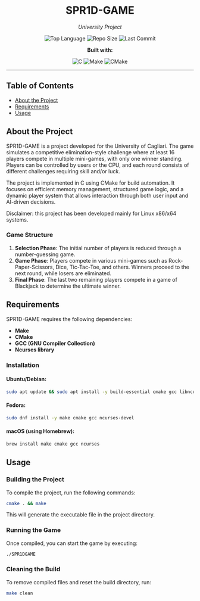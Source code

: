 <h1 align="center">SPR1D-GAME</h1>

<p align="center">
  <em>University Project</em>
</p>

<p align="center">
  <img src="https://img.shields.io/github/languages/top/alesmag/SPR1D-Game" alt="Top Language">
  <img src="https://img.shields.io/github/repo-size/alesmag/SPR1D-Game" alt="Repo Size">
  <img src="https://img.shields.io/github/last-commit/alesmag/SPR1D-Game" alt="Last Commit">
</p>

<p align="center">
  <strong>Built with:</strong>
</p>

<p align="center">
  <img src="https://img.shields.io/badge/C-gray" alt="C">
  <img src="https://img.shields.io/badge/Make-yellow" alt="Make">
  <img src="https://img.shields.io/badge/CMake-blue" alt="CMake">
</p>

---

## Table of Contents

- [About the Project](#about-the-project)
- [Requirements](#requirements)
- [Usage](#usage)

## About the Project

SPR1D-GAME is a project developed for the University of Cagliari. The game simulates a competitive elimination-style challenge where at least 16 players compete in multiple mini-games, with only one winner standing. Players can be controlled by users or the CPU, and each round consists of different challenges requiring skill and/or luck.

The project is implemented in C using CMake for build automation. It focuses on efficient memory management, structured game logic, and a dynamic player system that allows interaction through both user input and AI-driven decisions.

Disclaimer: this project has been developed mainly for Linux x86/x64 systems. 

### Game Structure
1. **Selection Phase**: The initial number of players is reduced through a number-guessing game.
2. **Game Phase**: Players compete in various mini-games such as Rock-Paper-Scissors, Dice, Tic-Tac-Toe, and others. Winners proceed to the next round, while losers are eliminated.
3. **Final Phase**: The last two remaining players compete in a game of Blackjack to determine the ultimate winner.

## Requirements

SPR1D-GAME requires the following dependencies:

- **Make**
- **CMake**
- **GCC (GNU Compiler Collection)**
- **Ncurses library**

### Installation

#### Ubuntu/Debian:
```sh
sudo apt update && sudo apt install -y build-essential cmake gcc libncurses-dev libncursesw-dev
```

#### Fedora:
```sh
sudo dnf install -y make cmake gcc ncurses-devel
```

#### macOS (using Homebrew):
```sh
brew install make cmake gcc ncurses
```

## Usage

### Building the Project
To compile the project, run the following commands:
```sh
cmake . && make
```
This will generate the executable file in the project directory.

### Running the Game
Once compiled, you can start the game by executing:
```sh
./SPR1DGAME
```

### Cleaning the Build
To remove compiled files and reset the build directory, run:
```sh
make clean
```
